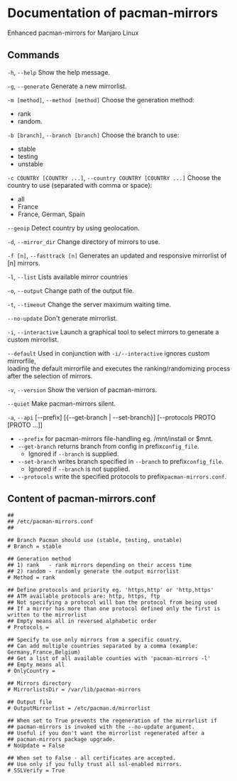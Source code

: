 #  Documentation of pacman-mirrors

Enhanced pacman-mirrors for Manjaro Linux

## Commands

`-h`, `--help`
Show the help message.

`-g`, `--generate`
Generate a new mirrorlist.

`-m [method]`, `--method [method]`
Choose the generation method:

- rank
- random.

`-b [branch]`, `--branch [branch]`
Choose the branch to use:

- stable
- testing
- unstable

`-c COUNTRY [COUNTRY ...]`, `--country COUNTRY [COUNTRY ...]`
Choose the country to use (separated with comma or space):

- all
- France
- France, German, Spain

`--geoip`
Detect country by using geolocation.

`-d`, `--mirror_dir`
Change directory of mirrors to use.

`-f [n]`, `--fasttrack [n]`
Generates an updated and responsive mirrorlist of [n] mirrors.

`-l`, `--list`
Lists available mirror countries

`-o`, `--output`
Change path of the output file.

`-t`, `--timeout`
Change the server maximum waiting time.

`--no-update`
Don't generate mirrorlist.

`-i`, `--interactive`
Launch a graphical tool to select mirrors to generate a custom mirrorlist.

`--default`
Used in conjunction with `-i/--interactive` ignores custom mirrorfile,  
loading the default mirrorfile and executes the ranking/randomizing process  
after the selection of mirrors.

`-v`, `--version`
Show the version of pacman-mirrors.

`--quiet`
Make pacman-mirrors silent.

`-a`, `--api` [--prefix] [{--get-branch | --set-branch}] [--protocols PROTO [PROTO ...]] 
- `--prefix` for pacman-mirrors file-handling eg. /mnt/install or $mnt.
- `--get-branch` returns branch from config in prefix`config_file`. 
  * Ignored if `--branch` is supplied.
- `--set-branch` writes branch specified in `--branch` to prefix`config_file`.
  * Ignored if `--branch` is not supplied.
- `--protocols` write the specified protocols to prefix`pacman-mirrors.conf`.

## Content of pacman-mirrors.conf

```
##
## /etc/pacman-mirrors.conf
##

## Branch Pacman should use (stable, testing, unstable)
# Branch = stable

## Generation method
## 1) rank   - rank mirrors depending on their access time
## 2) random - randomly generate the output mirrorlist
# Method = rank

## Define protocols and priority eg. 'https,http' or 'http,https'
## ATM available protocols are: http, https, ftp
## Not specifying a protocol will ban the protocol from being used
## If a mirror has more than one protocol defined only the first is written to the mirrorlist
## Empty means all in reversed alphabetic order
# Protocols =

## Specify to use only mirrors from a specific country.
## Can add multiple countries separated by a comma (example: Germany,France,Belgium)
## Get a list of all available counties with 'pacman-mirrors -l'
## Empty means all
# OnlyCountry =

## Mirrors directory
# MirrorlistsDir = /var/lib/pacman-mirrors

## Output file
# OutputMirrorlist = /etc/pacman.d/mirrorlist

## When set to True prevents the regeneration of the mirrorlist if
## pacman-mirrors is invoked with the --no-update argument.
## Useful if you don't want the mirrorlist regenerated after a
## pacman-mirrors package upgrade.
# NoUpdate = False

## When set to False - all certificates are accepted.
## Use only if you fully trust all ssl-enabled mirrors.
# SSLVerify = True
```
